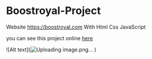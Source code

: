 # Boostroyal-Project
Website https://boostroyal.com With Html Css JavaScript

you can see this project online [here](https://armi-nn.github.io/Boostroyal-Project/)

![Alt text](![Uploading image.png…]()
)
